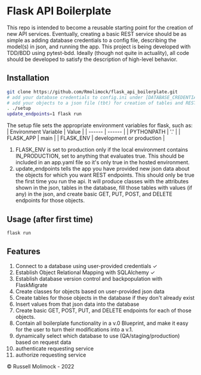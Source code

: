 # Flask API Boilerplate
This repo is intended to become a reusable starting point for the creation of new API services. Eventually, creating a basic REST service should be as simple as adding database credentials to a config file, describing the model(s) in json, and running the app. This project is being developed with TDD/BDD using pytest-bdd. Ideally (though not quite in actuality), all code should be developed to satisfy the description of high-level behavior.

## Installation
```sh
git clone https://github.com/Rmolimock/flask_api_boilerplate.git
# add your database credentials to config.ini under [DATABASE_CREDENTIALS]
# add your objects to a json file (tbt) for creation of tables and REST endpoints
. ./setup 
update_endpoints=1 flask run
```
The setup file sets the appropriate environment variables for flask, such as:
| Environment Variable | Value |
| ------ | ------ |
| PYTHONPATH | '.' |
| FLASK_APP | main |
| FLASK_ENV | development or production |
1. FLASK_ENV is set to production only if the local environment contains IN_PRODUCTION, set to anything that evaluates true. This should be included in an app.yaml file so it's only true in the hosted environment.
2. update_endpoints tells the app you have provided new json data about the objects for which you want REST endpoints. This should only be true the first time you run the api. It will produce classes with the attributes shown in the json, tables in the database, fill those tables with values (if any) in the json, and create basic GET, PUT, POST, and DELETE endpoints for those objects.


## Usage (after first time)
```sh
flask run
```

## Features
1. Connect to a database using user-provided credentials ✓
2. Establish Object Relational Mapping with SQLAlchemy ✓
3. Establish database version control and backpopulation with FlaskMigrate
4. Create classes for objects based on user-provided json data
5. Create tables for those objects in the database if they don't already exist
6. Insert values from that json data into the database
7. Create basic GET, POST, PUT, and DELETE endpoints for each of those objects.
8. Contain all boilerplate functionality in a v.0 Blueprint, and make it easy for the user to turn their modifications into a v.1.
9. dynamically select which database to use (QA/staging/production) based on request data
10. authenticate requesting service
11. authorize requesting service



© Russell Molimock - 2022
